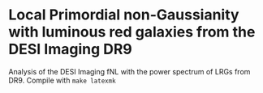 # Local Primordial non-Gaussianity with luminous red galaxies from the DESI Imaging DR9
Analysis of the DESI Imaging fNL with the power spectrum of LRGs from DR9. 
Compile with `make latexmk`
